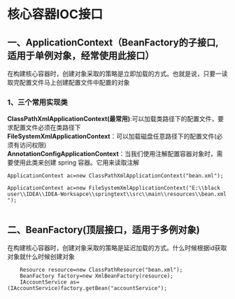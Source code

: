 # 核心容器IOC接口
## 一、ApplicationContext（BeanFactory的子接口,适用于单例对象，经常使用此接口）
在构建核心容器时，创建对象采取的策略是立即加载的方式。也就是说，只要一读取完配置文件马上创建配置文件中配置的对象
### 1、三个常用实现类
**ClassPathXmlApplicationContext(最常用)**:可以加载类路径下的配置文件，要求配置文件必须在类路径下   <br/>
**FileSystemXmlApplicationContext**：可以加载磁盘任意路径下的配置文件(必须有访问权限) <br/>
**AnnotationConfigApplicationContext**：当我们使用注解配置容器对象时，需要使用此类来创建 spring 容器。它用来读取注解
```
ApplicationContext ac=new ClassPathXmlApplicationContext("bean.xml");
 
ApplicationContext ac=new FileSystemXmlApplicationContext("E:\\black user\\IDEA\\IDEA-Worksapce\\springtext\\src\\main\\resources\\bean.xml ");
      
```


## 二、BeanFactory(顶层接口，适用于多例对象)

在构建核心容器时，创建对象采取的策略是延迟加载的方式。什么时候根据id获取对象就什么时候创建对象
```
    Resource resource=new ClassPathResource("bean.xml");
    BeanFactory factory=new XmlBeanFactory(resource);
    IAccountService as=(IAccountService)factory.getBean("accountService");
```

